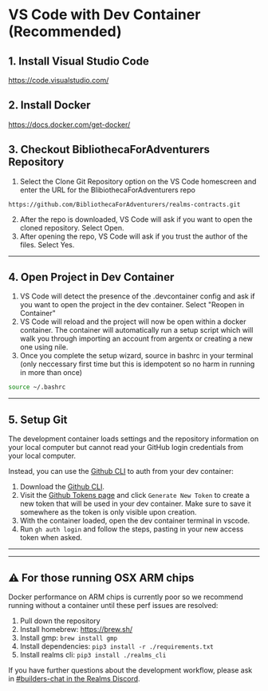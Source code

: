 # VS Code with Dev Container (Recommended)



## 1. Install Visual Studio Code
https://code.visualstudio.com/



## 2. Install Docker
https://docs.docker.com/get-docker/



## 3. Checkout BibliothecaForAdventurers Repository
1. Select the Clone Git Repository option on the VS Code homescreen and enter the URL for the BlibiothecaForAdventurers repo
```
https://github.com/BibliothecaForAdventurers/realms-contracts.git
```
2. After the repo is downloaded, VS Code will ask if you want to open the cloned repository. Select Open.
3. After opening the repo, VS Code will ask if you trust the author of the files. Select Yes.
---

## 4. Open Project in Dev Container
1. VS Code will detect the presence of the .devcontainer config and ask if you want to open the project in the dev container. Select "Reopen in Container"
2. VS Code will reload and the project will now be open within a docker container. The container will automatically run a setup script which will walk you through importing an account from argentx or creating a new one using nile.
3. Once you complete the setup wizard, source in bashrc in your terminal (only neccessary first time but this is idempotent so no harm in running in more than once)
```bash
source ~/.bashrc
```
---


## 5. Setup Git

The development container loads settings and the repository information on your local computer but cannot read your GitHub login credentials from your local computer.

Instead, you can use the [Github CLI](https://cli.github.com/) to auth from your dev container:

1. Download the [Github CLI](https://github.com/cli/cli/blob/trunk/docs/install_linux.md#debian-ubuntu-linux-raspberry-pi-os-apt).
2. Visit the [Github Tokens page](https://github.com/settings/tokens) and click `Generate New Token` to create a new token that will be used in your dev container. Make sure to save it somewhere as the token is only visible upon creation.
3. With the container loaded, open the dev container terminal in vscode.
4. Run `gh auth login` and follow the steps, pasting in your new access token when asked.
---
---
## ⚠️ For those running OSX ARM chips
Docker performance on ARM chips is currently poor so we recommend running without a container until these perf issues are resolved:
1. Pull down the repository
2. Install homebrew: https://brew.sh/
3. Install gmp: `brew install gmp`
4. Install dependencies: `pip3 install -r ./requirements.txt`
5. Install realms cli: `pip3 install ./realms_cli`


If you have further questions about the development workflow, please ask in [#builders-chat in the Realms Discord](https://discord.gg/yP4BCbRjUs).